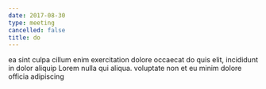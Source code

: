 ```yaml
---
date: 2017-08-30
type: meeting
cancelled: false
title: do
---
```

ea sint culpa cillum enim exercitation dolore occaecat do quis elit, incididunt in dolor aliquip Lorem nulla qui aliqua. voluptate non et eu minim dolore officia adipiscing